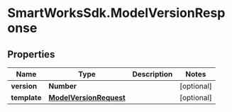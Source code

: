 # SmartWorksSdk.ModelVersionResponse

## Properties

Name | Type | Description | Notes
------------ | ------------- | ------------- | -------------
**version** | **Number** |  | [optional] 
**template** | [**ModelVersionRequest**](ModelVersionRequest.md) |  | [optional] 



